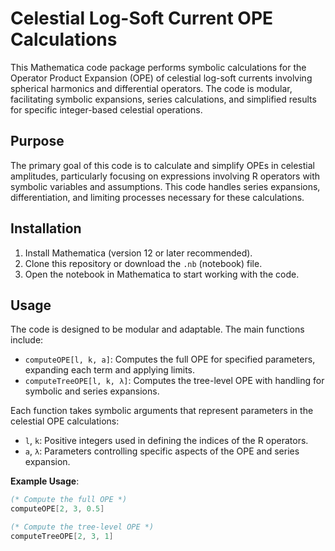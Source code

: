 # Celestial Log-Soft Current OPE Calculations

This Mathematica code package performs symbolic calculations for the Operator Product Expansion (OPE) of celestial log-soft currents involving spherical harmonics and differential operators. The code is modular, facilitating symbolic expansions, series calculations, and simplified results for specific integer-based celestial operations.

## Purpose

The primary goal of this code is to calculate and simplify OPEs in celestial amplitudes, particularly focusing on expressions involving R operators with symbolic variables and assumptions. This code handles series expansions, differentiation, and limiting processes necessary for these calculations.

## Installation

1. Install Mathematica (version 12 or later recommended).
2. Clone this repository or download the `.nb` (notebook) file.
3. Open the notebook in Mathematica to start working with the code.

## Usage

The code is designed to be modular and adaptable. The main functions include:
- `computeOPE[l, k, a]`: Computes the full OPE for specified parameters, expanding each term and applying limits.
- `computeTreeOPE[l, k, λ]`: Computes the tree-level OPE with handling for symbolic and series expansions.
  
Each function takes symbolic arguments that represent parameters in the celestial OPE calculations:
- `l`, `k`: Positive integers used in defining the indices of the R operators.
- `a`, `λ`: Parameters controlling specific aspects of the OPE and series expansion.

**Example Usage**:
```mathematica
(* Compute the full OPE *)
computeOPE[2, 3, 0.5]

(* Compute the tree-level OPE *)
computeTreeOPE[2, 3, 1]
